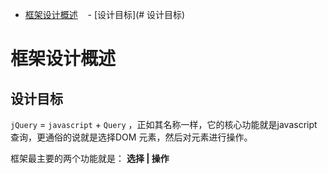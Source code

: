 - [框架设计概述](#框架设计概述)
    - [设计目标](# 设计目标)

# 框架设计概述
## 设计目标

`jQuery` = `javascript` + `Query` ，正如其名称一样，它的核心功能就是javascript 查询，更通俗的说就是选择DOM 元素，然后对元素进行操作。

框架最主要的两个功能就是： **选择 | 操作**
